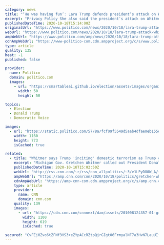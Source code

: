 ```yaml
---
category: news
title: "‘He was having fun’: Lara Trump defends president’s attack on Whitmer"
excerpt: "Privacy Policy She also said the president’s attack on Whitmer “has nothing to do with” her attempted kidnapping. | Samuel Corum/ Lara Trump, a senior adviser to President Donald Trump’s reelection campaign,"
publishedDateTime: 2020-10-18T15:14:00Z
originalUrl: "https://www.politico.com/news/2020/10/18/lara-trump-attack-whitmer-430060"
webUrl: "https://www.politico.com/news/2020/10/18/lara-trump-attack-whitmer-430060"
ampWebUrl: "https://www.politico.com/amp/news/2020/10/18/lara-trump-attack-whitmer-430060"
cdnAmpWebUrl: "https://www-politico-com.cdn.ampproject.org/c/s/www.politico.com/amp/news/2020/10/18/lara-trump-attack-whitmer-430060"
type: article
quality: 135
heat: -1
published: false

provider:
  name: Politico
  domain: politico.com
  images:
    - url: "https://smartableai.github.io/election/assets/images/organizations/politico.com-50x50.jpg"
      width: 50
      height: 50

topics:
  - Election
  - Donald Trump
  - Democratic Voice

images:
  - url: "https://static.politico.com/57/8a/fcf09f5549d5aab4dfae0eb155d5/20201018-laratrump-gty-773.jpg"
    width: 1160
    height: 773
    isCached: true

related:
  - title: "Whitmer says Trump 'inciting' domestic terrorism as Trump campaign adviser dismisses President's incendiary rhetoric as 'having fun' at rallies"
    excerpt: "Michigan Gov. Gretchen Whitmer called out President Donald Trump on Sunday for incendiary comments he made about her during a weekend campaign rally, saying the President's heightened rhetoric just days after authorities foiled a plot by extremists to kidnap her is \"inciting this kind of domestic terrorism.\"\n"
    publishedDateTime: 2020-10-18T15:02:50Z
    webUrl: "http://rss.cnn.com/~r/rss/cnn_allpolitics/~3/e1LPyD80W_A/index.html"
    ampWebUrl: "https://amp.cnn.com/cnn/2020/10/18/politics/gretchen-whitmer-lara-trump-cnntv/index.html"
    cdnAmpWebUrl: "https://amp-cnn-com.cdn.ampproject.org/c/s/amp.cnn.com/cnn/2020/10/18/politics/gretchen-whitmer-lara-trump-cnntv/index.html"
    type: article
    provider:
      name: CNN
      domain: cnn.com
    quality: 139
    images:
      - url: "https://cdn.cnn.com/cnnnext/dam/assets/201008124357-01-gretchen-whitmer-lead-image-super-tease.jpg"
        width: 1100
        height: 619
        isCached: true

secured: "CvFEj0Zvo6tZFNf3VS3+eZYpACcRZtpQjrGIgt06FrmyalNF7a3HvN7LauUI+ZEH+bqGWAu7E+x2E5NPLqMWe5r3jLjQ+KzER3Qrw23qBcXju/nBtzYPDRCEUiJpqRYeCgVo645phKd31kt5w1bPt4NrPEUiNAAjdeN0i5FGZZIvghaJNcwdO0KV4OF/T1j9nrwHqCm8wqQ/DkgNZ/lT0nygTD1+Or7Z6gRyTzJulSFHS2I9OCddaqFnO3z+SYOgzmG70cXDXNR/H97VS3ee3D7WfSARiqI6PzVWAZFIxeM0/MS8f9b2wHkphOeX58KClOZZbBtSL4gIkj851c3xtUeAPoyKNySRsn1QSGKbT4w=;Tu69Ee0gqTQUvO9CgXPmCA=="
---
```


